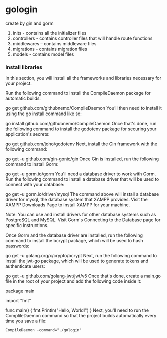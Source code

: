 # gologin
create by gin and gorm 

1. inits - contains all the initializer files 
2. controllers - contains controller files that will handle route functions 
3. middlewares – contains middleware files 
4. migrations - contains migration files 
5. models - contains model files

### Install libraries
In this section, you will install all the frameworks and libraries necessary for your project.

Run the following command to install the CompileDaemon package for automatic builds:

go get github.com/githubnemo/CompileDaemon
You’ll then need to install it using the go install command like so:

go install github.com/githubnemo/CompileDaemon
Once that's done, run the following command to install the godotenv package for securing your application's secrets:

go get github.com/joho/godotenv
Next, install the Gin framework with the following command:

go get -u github.com/gin-gonic/gin
Once Gin is installed, run the following command to install Gorm:

go get -u gorm.io/gorm
You'll need a database driver to work with Gorm. Run the following command to install a database driver that will be used to connect with your database:

go get -u gorm.io/driver/mysql
The command above will install a database driver for mysql, the database system that XAMPP provides. Visit the XAMPP Downloads Page to install XAMPP for your machine.

Note: You can use and install drivers for other database systems such as PostgreSQL and MySQL. Visit Gorm's Connecting to the Database page for specific instructions.

Once Gorm and the database driver are installed, run the following command to install the bcrypt package, which will be used to hash passwords:

go get -u golang.org/x/crypto/bcrypt
Next, run the following command to install the jwt-go package, which will be used to generate tokens and authenticate users:

go get -u github.com/golang-jwt/jwt/v5
Once that's done, create a main.go file in the root of your project and add the following code inside it:

package main

import "fmt"

func main() {
 fmt.Println("Hello, World!")
}
Next, you'll need to run the ComplileDaemon command so that the project builds automatically every time you save a file:

```
CompileDaemon -command="./gologin"
```